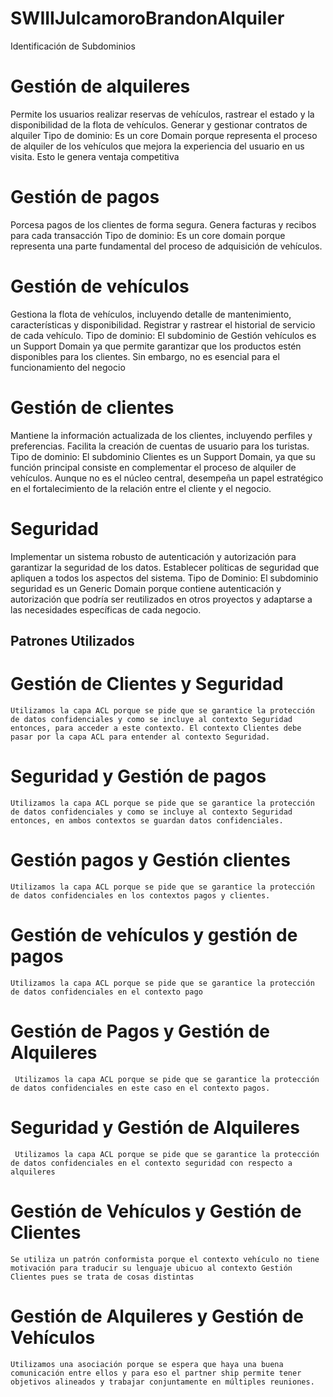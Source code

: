 # SWIIIJulcamoroBrandonAlquiler
Identificación de Subdominios
# Gestión de alquileres 
Permite  los usuarios realizar reservas de vehículos, rastrear el estado y la disponibilidad de la flota de vehículos. Generar y gestionar contratos de alquiler
Tipo de dominio: Es un core Domain porque representa el proceso de alquiler de los vehículos que mejora la experiencia del usuario en us visita. Esto le genera ventaja competitiva
# Gestión de pagos
Porcesa pagos de los clientes de forma segura. Genera facturas y recibos para cada transacción
Tipo de dominio: Es un core domain porque representa una parte fundamental del proceso de adquisición de vehículos.
# Gestión de vehículos
Gestiona la flota de vehículos, incluyendo detalle de  mantenimiento, características y disponibilidad. Registrar y rastrear el historial de servicio de cada vehículo.
Tipo de dominio: El subdominio de Gestión vehículos es un Support Domain ya que permite garantizar que los productos estén disponibles para los clientes. Sin embargo, no es esencial para el funcionamiento del negocio
# Gestión de clientes   
Mantiene la información actualizada de los clientes, incluyendo perfiles y preferencias. Facilita la creación de cuentas de usuario para los turistas.
Tipo de dominio: El subdominio Clientes es un Support Domain, ya que su función principal consiste en complementar el proceso de alquiler de vehículos. Aunque no es el núcleo central, desempeña un papel estratégico en el fortalecimiento de la relación entre el cliente y el negocio.
# Seguridad 
Implementar un sistema robusto de autenticación y autorización para garantizar la seguridad de los datos. Establecer políticas de seguridad que apliquen a todos los aspectos del sistema.
Tipo de Dominio:  El subdominio seguridad es un Generic Domain porque contiene autenticación y autorización que podría ser reutilizados en otros proyectos y adaptarse a las necesidades específicas de cada negocio.

## Patrones Utilizados
# Gestión de Clientes y Seguridad
    Utilizamos la capa ACL porque se pide que se garantice la protección de datos confidenciales y como se incluye al contexto Seguridad entonces, para acceder a este contexto. El contexto Clientes debe pasar por la capa ACL para entender al contexto Seguridad.
# Seguridad y Gestión de pagos 
    Utilizamos la capa ACL porque se pide que se garantice la protección de datos confidenciales y como se incluye al contexto Seguridad entonces, en ambos contextos se guardan datos confidenciales.
# Gestión pagos y Gestión clientes
    Utilizamos la capa ACL porque se pide que se garantice la protección de datos confidenciales en los contextos pagos y clientes.
# Gestión de vehículos y gestión de pagos
    Utilizamos la capa ACL porque se pide que se garantice la protección de datos confidenciales en el contexto pago
# Gestión de Pagos y Gestión de Alquileres
     Utilizamos la capa ACL porque se pide que se garantice la protección de datos confidenciales en este caso en el contexto pagos.
# Seguridad y Gestión de Alquileres
     Utilizamos la capa ACL porque se pide que se garantice la protección de datos confidenciales en el contexto seguridad con respecto a alquileres
# Gestión de Vehículos y Gestión de Clientes
    Se utiliza un patrón conformista porque el contexto vehículo no tiene motivación para traducir su lenguaje ubicuo al contexto Gestión Clientes pues se trata de cosas distintas
# Gestión de Alquileres y Gestión de Vehículos
    Utilizamos una asociación porque se espera que haya una buena comunicación entre ellos y para eso el partner ship permite tener objetivos alineados y trabajar conjuntamente en múltiples reuniones.

